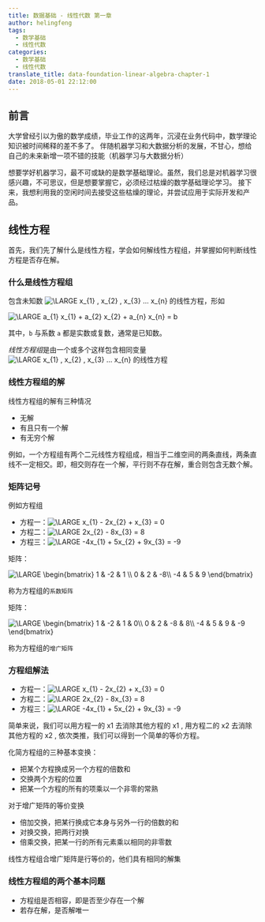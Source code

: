 ```yaml
---
title: 数据基础 - 线性代数 第一章
author: helingfeng
tags:
  - 数学基础
  - 线性代数
categories:
  - 数学基础
  - 线性代数
translate_title: data-foundation-linear-algebra-chapter-1
date: 2018-05-01 22:12:00
---
```

## 前言

大学曾经引以为傲的数学成绩，毕业工作的这两年，沉浸在业务代码中，数学理论知识被时间稀释的差不多了。
伴随机器学习和大数据分析的发展，不甘心，想给自己的未来新增一项不错的技能（机器学习与大数据分析）

想要学好机器学习，最不可或缺的是数学基础理论。虽然，我们总是对机器学习很感兴趣，不可思议，但是想要掌握它，必须经过枯燥的数学基础理论学习。
接下来，我想利用我的空闲时间去接受这些枯燥的理论，并尝试应用于实际开发和产品。

## 线性方程

首先，我们先了解什么是线性方程，学会如何解线性方程组，并掌握如何判断线性方程是否存在解。

### 什么是线性方程组

包含未知数 <img src="http://latex.codecogs.com/gif.latex?\dpi{80}&space;\LARGE&space;x_{1}&space;,&space;x_{2}&space;,&space;x_{3}&space;...&space;x_{n}" title="\LARGE x_{1} , x_{2} , x_{3} ... x_{n}" /> 的线性方程，形如

<img src="http://latex.codecogs.com/png.latex?\dpi{80}&space;\LARGE&space;a_{1}&space;x_{1}&space;&plus;&space;a_{2}&space;x_{2}&space;&plus;&space;a_{n}&space;x_{n}&space;=&space;b" title="\LARGE a_{1} x_{1} + a_{2} x_{2} + a_{n} x_{n} = b" />

其中，`b` 与系数 `a` 都是实数或复数，通常是已知数。

*线性方程组*是由一个或多个这样包含相同变量 <img src="http://latex.codecogs.com/gif.latex?\dpi{80}&space;\LARGE&space;x_{1}&space;,&space;x_{2}&space;,&space;x_{3}&space;...&space;x_{n}" title="\LARGE x_{1} , x_{2} , x_{3} ... x_{n}" /> 的线性方程

### 线性方程组的解

线性方程组的解有三种情况
 - 无解
 - 有且只有一个解
 - 有无穷个解

例如，一个方程组有两个二元线性方程组成，相当于二维空间的两条直线，两条直线不一定相交。即，相交则存在一个解，平行则不存在解，重合则包含无数个解。

### 矩阵记号

例如方程组

- 方程一：<img src="http://latex.codecogs.com/gif.latex?\dpi{80}&space;\LARGE&space;x_{1}&space;-&space;2x_{2}&space;&plus;&space;x_{3}&space;=&space;0" title="\LARGE x_{1} - 2x_{2} + x_{3} = 0" />
- 方程二：<img src="http://latex.codecogs.com/gif.latex?\dpi{80}&space;\LARGE&space;2x_{2}&space;-&space;8x_{3}&space;=&space;8" title="\LARGE 2x_{2} - 8x_{3} = 8" />
- 方程三：<img src="http://latex.codecogs.com/gif.latex?\dpi{80}&space;\LARGE&space;-4x_{1}&space;&plus;&space;5x_{2}&space;&plus;&space;9x_{3}&space;=&space;-9" title="\LARGE -4x_{1} + 5x_{2} + 9x_{3} = -9" />

矩阵：

<img src="http://latex.codecogs.com/gif.latex?\dpi{80}&space;\LARGE&space;\begin{bmatrix}&space;1&space;&&space;-2&space;&&space;1&space;\\&space;0&space;&&space;2&space;&&space;-8\\&space;-4&space;&&space;5&space;&&space;9&space;\end{bmatrix}" title="\LARGE \begin{bmatrix} 1 & -2 & 1 \\ 0 & 2 & -8\\ -4 & 5 & 9 \end{bmatrix}" />

称为方程组的`系数矩阵`

矩阵：

<img src="http://latex.codecogs.com/gif.latex?\dpi{80}&space;\LARGE&space;\begin{bmatrix}&space;1&space;&&space;-2&space;&&space;1&space;&&space;0\\&space;0&space;&&space;2&space;&&space;-8&space;&&space;8\\&space;-4&space;&&space;5&space;&&space;9&space;&&space;-9&space;\end{bmatrix}" title="\LARGE \begin{bmatrix} 1 & -2 & 1 & 0\\ 0 & 2 & -8 & 8\\ -4 & 5 & 9 & -9 \end{bmatrix}" />

称为方程组的`增广矩阵`

### 方程组解法

- 方程一：<img src="http://latex.codecogs.com/gif.latex?\dpi{80}&space;\LARGE&space;x_{1}&space;-&space;2x_{2}&space;&plus;&space;x_{3}&space;=&space;0" title="\LARGE x_{1} - 2x_{2} + x_{3} = 0" />
- 方程二：<img src="http://latex.codecogs.com/gif.latex?\dpi{80}&space;\LARGE&space;2x_{2}&space;-&space;8x_{3}&space;=&space;8" title="\LARGE 2x_{2} - 8x_{3} = 8" />
- 方程三：<img src="http://latex.codecogs.com/gif.latex?\dpi{80}&space;\LARGE&space;-4x_{1}&space;&plus;&space;5x_{2}&space;&plus;&space;9x_{3}&space;=&space;-9" title="\LARGE -4x_{1} + 5x_{2} + 9x_{3} = -9" />

简单来说，我们可以用方程一的 x1 去消除其他方程的 x1 , 用方程二的 x2 去消除其他方程的 x2 , 依次类推，我们可以得到一个简单的等价方程。

化简方程组的三种基本变换：
- 把某个方程换成另一个方程的倍数和
- 交换两个方程的位置
- 把某一个方程的所有的项乘以一个非零的常熟

对于增广矩阵的等价变换
- 倍加交换，把某行换成它本身与另外一行的倍数的和
- 对换交换，把两行对换
- 倍乘交换，把某一行的所有元素乘以相同的非零数

线性方程组合增广矩阵是行等价的，他们具有相同的解集

### 线性方程组的两个基本问题

- 方程组是否相容，即是否至少存在一个解
- 若存在解，是否解唯一

